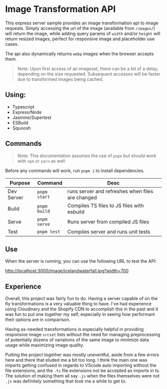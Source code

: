 # Image Transformation API

This express server sample provides an image transformation api to image requests. Simply accessing the url of the image (available from `/images/`) will return the image, while adding query params of `width` and/or `height` will return resized images, perfect for responsive image and placeholder use cases.

The api also dynamically returns `webp` images when the browser accepts them.

> Note: Upon first access of an imageset, there can be a bit of a delay, depending on the size requested. Subsequent accesses will be faster due to transformed images being cached.


## Using:

- Typescript
- Express/Node
- Jasmine/Supertest
- ESBuild
- Squoosh

## Commands
> Note: This documentation assumes the use of `pnpm` but should work with `npm` or `yarn` as well

Before any commands will work, run `pnpm i` to install dependencies.

Purpose|Command|Desc
---|---|---
Dev Server|`pnpm start`|runs server and refreshes when files are changed
Build|`pnpm build`|Compiles TS files to JS files with esbuild
Serve|`pnpm serve`|Runs server from compiled JS files
Test|`pnpm test`|Compiles server and runs unit tests

## Use

When the server is running, you can use the following URL to test the API:

[http://localhost:3000/image/icelandwaterfall.jpg?width=700](http://localhost:3000/image/icelandwaterfall.jpg?width=700)


## Experience
Overall, this project was fairly fun to do. Having a server capable of on the fly transformations is a very valuable thing to have. I've had experience using Cloudinary and the Shopify CDN to accomplish this in the past and it was fun to put one together my self, especially in seeing how performant their options are in comparison.

Having as-needed transformations is especially helpful in providing responsive image `srcset` lists without the need for managing preprocessing of potentially dozens of variations of the same image to minimize data usage while maximizing image quality.

Putting the project together was mostly uneventful, aside from a few errors here and there that eluded me a bit too long. I think the main one was imports getting confused in regards to VScode auto importing without the file extensions, and the `.ts` file extensions not be accepted as imports in ts. The solution of making them all say `.js` when the files themselves were not `.js` was definitely something that took me a while to get to.